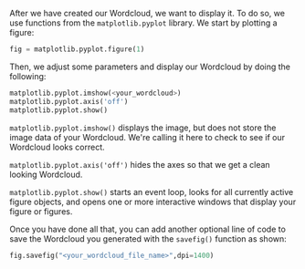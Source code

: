 <!--title={Displaying WordCloud}-->

After we have created our Wordcloud, we want to display it. To do so, we use functions from the `matplotlib.pyplot` library. We start by plotting a figure:

```python
fig = matplotlib.pyplot.figure(1)
```

Then, we adjust some parameters and display our Wordcloud by doing the following:

```python
matplotlib.pyplot.imshow(<your_wordcloud>)
matplotlib.pyplot.axis('off')
matplotlib.pyplot.show()
```

`matplotlib.pyplot.imshow()` displays the image, but does not store the image data of your Wordcloud. We're calling it here to check to see if our Wordcloud looks correct.

`matplotlib.pyplot.axis('off')` hides the axes so that we get a clean looking Wordcloud.

`matplotlib.pyplot.show()` starts an event loop, looks for all currently active figure objects, and opens one or more interactive windows that display your figure or figures.



Once you have done all that, you can add another optional line of code to save the Wordcloud you generated with the `savefig()` function as shown:

```python
fig.savefig("<your_wordcloud_file_name>",dpi=1400)
```

